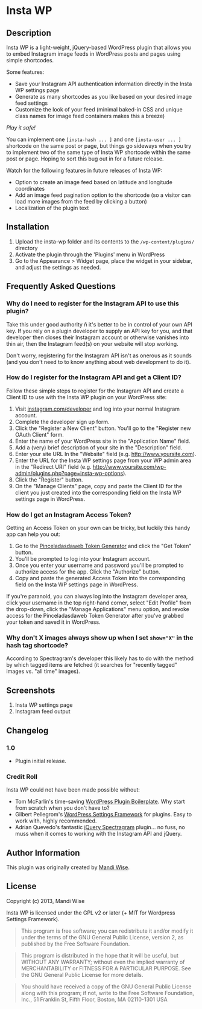 # Insta WP

## Description

Insta WP is a light-weight, jQuery-based WordPress plugin that allows you to embed Instagram image feeds in WordPress posts and pages using simple shortcodes.

Some features:

* Save your Instagram API authentication information directly in the Insta WP settings page
* Generate as many shortcodes as you like based on your desired image feed settings
* Customize the look of your feed (minimal baked-in CSS and unique class names for image feed containers makes this a breeze)

*Play it safe!*

You can implement one `[insta-hash ... ]` and one `[insta-user ... ]` shortcode on the same post or page, but things go sideways when you try to implement two of the same type of Insta WP shortcode within the same post or page. Hoping to sort this bug out in for a future release.

Watch for the following features in future releases of Insta WP:

* Option to create an image feed based on latitude and longitude coordinates
* Add an image feed pagination option to the shortcode (so a visitor can load more images from the feed by clicking a button)
* Localization of the plugin text

## Installation

1. Upload the insta-wp folder and its contents to the `/wp-content/plugins/` directory
2. Activate the plugin through the 'Plugins' menu in WordPress
3. Go to the Appearance > Widget page, place the widget in your sidebar, and adjust the settings as needed.

## Frequently Asked Questions

### Why do I need to register for the Instagram API to use this plugin?

Take this under good authority ñ it's better to be in control of your own API key. If you rely on a plugin developer to supply an API key for you, and that developer then closes their Instagram account or otherwise vanishes into thin air, then the Instagram feed(s) on your website will stop working.

Don't worry, registering for the Instagram API isn't as onerous as it sounds (and you don't need to to know anything about web development to do it).

### How do I register for the Instagram API and get a Client ID?

Follow these simple steps to register for the Instagram API and create a Client ID to use with the Insta WP plugin on your WordPress site:

1. Visit [instagram.com/developer](http://instagram.com/developer) and log into your normal Instagram account.
2. Complete the developer sign up form.
3. Click the "Register a New Client" button. You'll go to the "Register new OAuth Client" form.
4. Enter the name of your WordPress site in the "Application Name" field.
5. Add a (very) brief description of your site in the "Description" field.
6. Enter your site URL In the "Website" field (e.g. http://www.yoursite.com).
7. Enter the URL for the Insta WP settings page from your WP admin area in the "Redirect URI" field (e.g. http://www.yoursite.com/wp-admin/plugins.php?page=insta-wp-options).
8. Click the "Register" button.
9. On the "Manage Clients" page, copy and paste the Client ID for the client you just created into the corresponding field on the Insta WP settings page in WordPress.

### How do I get an Instagram Access Token?

Getting an Access Token on your own can be tricky, but luckily this handy app can help you out:

1. Go to the [Pinceladasdaweb Token Generator](http://www.pinceladasdaweb.com.br/instagram/access-token/) and click the "Get Token" button.
2. You'll be prompted to log into your Instagram account.
3. Once you enter your username and password you'll be prompted to authorize access for the app. Click the "Authorize" button.
4. Copy and paste the generated Access Token into the corresponding field on the Insta WP settings page in WordPress.

If you're paranoid, you can always log into the Instagram developer area, click your username in the top right-hand corner, select "Edit Profile" from the drop-down, click the "Manage Applications" menu option, and revoke access for the Pinceladasdaweb Token Generator after you've grabbed your token and saved it in WordPress.

### Why don't X images always show up when I set `show="X"` in the hash tag shortcode?

According to Spectragram's developer this likely has to do with the method by which tagged items are fetched (it searches for "recently tagged" images vs. "all time" images). 

## Screenshots

1. Insta WP settings page
2. Instagram feed output

## Changelog

### 1.0
* Plugin initial release.

### Credit Roll

Insta WP could not have been made possible without:

* Tom McFarlin's time-saving [WordPress Plugin Boilerplate](https://github.com/tommcfarlin/WordPress-Plugin-Boilerplate). Why start from scratch when you don't have to?
* Gilbert Pellegrom's [WordPress Settings Framework](https://github.com/gilbitron/WordPress-Settings-Framework) for plugins. Easy to work with, highly recommended.
* Adrian Quevedo's fantastic [jQuery Spectragram](https://github.com/adrianengine/jquery-spectragram) plugin... no fuss, no muss when it comes to working with the Instagram API and jQuery.

## Author Information

This plugin was originally created by [Mandi Wise](http://mandiwise.com/).

## License

Copyright (c) 2013, Mandi Wise

Insta WP is licensed under the GPL v2 or later (+ MIT for Wordpress Settings Framework).

> This program is free software; you can redistribute it and/or modify it under the terms of the GNU General Public License, version 2, as published by the Free Software Foundation.

> This program is distributed in the hope that it will be useful, but WITHOUT ANY WARRANTY; without even the implied warranty of MERCHANTABILITY or FITNESS FOR A PARTICULAR PURPOSE.  See the GNU General Public License for more details.

> You should have received a copy of the GNU General Public License along with this program; if not, write to the Free Software Foundation, Inc., 51 Franklin St, Fifth Floor, Boston, MA  02110-1301  USA